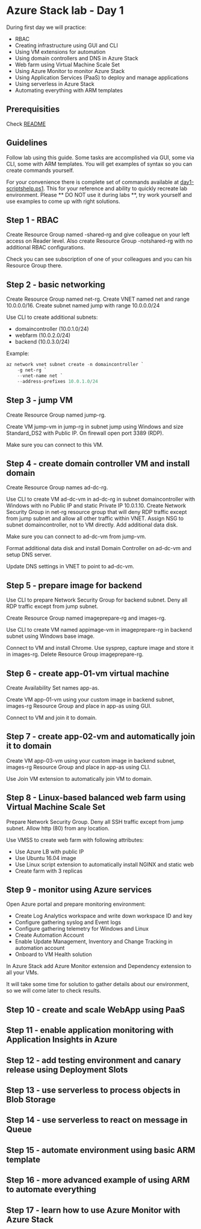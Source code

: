 # Azure Stack lab - Day 1
During first day we will practice:
- RBAC
- Creating infrastructure using GUI and CLI
- Using VM extensions for automation
- Using domain controllers and DNS in Azure Stack
- Web farm using Virtual Machine Scale Set
- Using Azure Monitor to monitor Azure Stack
- Using Application Services (PaaS) to deploy and manage applications
- Using serverless in Azure Stack
- Automating everything with ARM templates

## Prerequisities
Check [README](./README.md)

## Guidelines
Follow lab using this guide. Some tasks are accomplished via GUI, some via CLI, some with ARM templates. You will get examples of syntax so you can create commands yourself.

For your convenience there is complete set of commands available at [day1-scriptshelp.ps1](./day1-scriptshelp.ps1). This for your reference and ability to quickly recreate lab environment. Please ** DO NOT use it during labs **, try work yourself and use examples to come up with right solutions.

## Step 1 - RBAC
Create Resource Group named <yourname>-shared-rg and give colleague on your left access on Reader level. Also create Resource Group <yourname>-notshared-rg with no additional RBAC configurations.

Check you can see subscription of one of your colleagues and you can his Resource Group there.

## Step 2 - basic networking
Create Resource Group named net-rg.
Create VNET named net and range 10.0.0.0/16.
Create subnet named jump with range 10.0.0.0/24

Use CLI to create additional subnets:
- domaincontroller (10.0.1.0/24)
- webfarm (10.0.2.0/24)
- backend (10.0.3.0/24)

Example:
```powershell
az network vnet subnet create -n domaincontroller `
    -g net-rg `
    --vnet-name net `
    --address-prefixes 10.0.1.0/24
```

## Step 3 - jump VM
Create Resource Group named jump-rg.

Create VM jump-vm in jump-rg in subnet jump using Windows and size Standard_DS2 with Public IP. On firewall open port 3389 (RDP).

Make sure you can connect to this VM.

## Step 4 - create domain controller VM and install domain
Create Resource Group names ad-dc-rg.

Use CLI to create VM ad-dc-vm in ad-dc-rg in subnet domaincontroller with Windows with no Public IP and static Private IP 10.0.1.10. Create Network Security Group in net-rg resource group that will deny RDP traffic except from jump subnet and allow all other traffic within VNET. Assign NSG to subnet domaincontroller, not to VM directly. Add additional data disk.

Make sure you can connect to ad-dc-vm from jump-vm.

Format additional data disk and install Domain Controller on ad-dc-vm and setup DNS server.

Update DNS settings in VNET to point to ad-dc-vm.

## Step 5 - prepare image for backend
Use CLI to prepare Network Security Group for backend subnet. Deny all RDP traffic except from jump subnet. 

Create Resource Group named imageprepare-rg and images-rg.

Use CLI to create VM named appimage-vm in imageprepare-rg in backend subnet using Windows base image.

Connect to VM and install Chrome. Use sysprep, capture image and store it in images-rg. Delete Resource Group imageprepare-rg.

## Step 6 - create app-01-vm virtual machine
Create Availability Set names app-as.

Create VM app-01-vm using your custom image in backend subnet, images-rg Resource Group and place in app-as using GUI.

Connect to VM and join it to domain.

## Step 7 - create app-02-vm and automatically join it to domain
Create VM app-03-vm using your custom image in backend subnet, images-rg Resource Group and place in app-as using CLI.

Use Join VM extension to automatically join VM to domain.

## Step 8 - Linux-based balanced web farm using Virtual Machine Scale Set
Prepare Network Security Group. Deny all SSH traffic except from jump subnet. Allow http (80) from any location.

Use VMSS to create web farm with following attributes:
- Use Azure LB with public IP
- Use Ubuntu 16.04 image
- Use Linux script extension to automatically install NGINX and static web
- Create farm with 3 replicas

## Step 9 - monitor using Azure services
Open Azure portal and prepare monitoring environment:
- Create Log Analytics workspace and write down workspace ID and key
- Configure gathering syslog and Event logs
- Configure gathering telemetry for Windows and Linux
- Create Automation Account
- Enable Update Management, Inventory and Change Tracking in automation account
- Onboard to VM Health solution

In Azure Stack add Azure Monitor extension and Dependency extension to all your VMs.

It will take some time for solution to gather details about our environment, so we will come later to check results.

## Step 10 - create and scale WebApp using PaaS

## Step 11 - enable application monitoring with Application Insights in Azure

## Step 12 - add testing environment and canary release using Deployment Slots

## Step 13 - use serverless to process objects in Blob Storage

## Step 14 - use serverless to react on message in Queue

## Step 15 - automate environment using basic ARM template

## Step 16 - more advanced example of using ARM to automate everything

## Step 17 - learn how to use Azure Monitor with Azure Stack